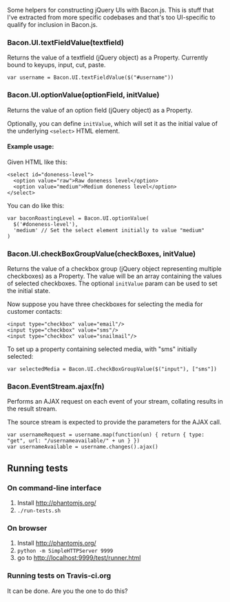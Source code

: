 Some helpers for constructing jQuery UIs with Bacon.js. This is stuff that I've extracted from more specific codebases and that's too UI-specific to qualify for inclusion in Bacon.js.

### Bacon.UI.textFieldValue(textfield)

Returns the value of a textfield (jQuery object) as a Property. Currently bound to keyups, input, cut, paste.

    var username = Bacon.UI.textFieldValue($("#username"))

### Bacon.UI.optionValue(optionField, initValue)

Returns the value of an option field (jQuery object) as a Property.

Optionally, you can define `initValue`, which will set it as the initial value
of the underlying `<select>` HTML element.

#### Example usage:

Given HTML like this:

    <select id="doneness-level">
      <option value="raw">Raw doneness level</option>
      <option value="medium">Medium doneness level</option>
    </select>

You can do like this:

    var baconRoastingLevel = Bacon.UI.optionValue(
      $('#doneness-level'),
      'medium' // Set the select element initially to value "medium"
    )

### Bacon.UI.checkBoxGroupValue(checkBoxes, initValue)

Returns the value of a checkbox group (jQuery object representing multiple checkboxes) as a Property. The value will be an array containing the values of selected checkboxes. The optional `initValue` param can be used to set the initial state.

Now suppose you have three checkboxes for selecting the media for customer contacts:

    <input type="checkbox" value="email"/>
    <input type="checkbox" value="sms"/>
    <input type="checkbox" value="snailmail"/>

To set up a property containing selected media, with "sms" initially selected:

    var selectedMedia = Bacon.UI.checkBoxGroupValue($("input"), ["sms"])

### Bacon.EventStream.ajax(fn)

Performs an AJAX request on each event of your stream, collating results in the result stream.

The source stream is expected to provide the parameters for the AJAX call.

    var usernameRequest = username.map(function(un) { return { type: "get", url: "/usernameavailable/" + un } })
    var usernameAvailable = username.changes().ajax()

## Running tests

### On command-line interface

1. Install <http://phantomjs.org/>
2. `./run-tests.sh`

### On browser

1. Install <http://phantomjs.org/>
2. `python -m SimpleHTTPServer 9999`
3. go to <http://localhost:9999/test/runner.html>

### Running tests on Travis-ci.org

It can be done. Are you the one to do this?
